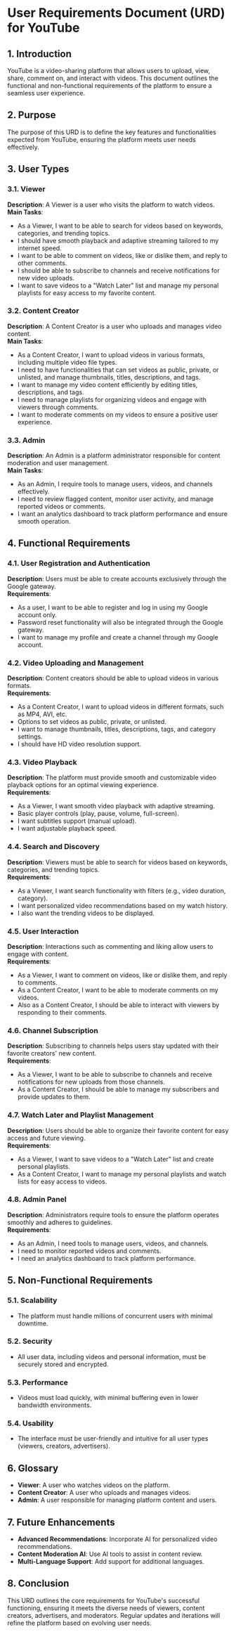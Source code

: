 # User Requirements Document (URD) for YouTube

## 1. Introduction
YouTube is a video-sharing platform that allows users to upload, view, share, comment on, and interact with videos. This document outlines the functional and non-functional requirements of the platform to ensure a seamless user experience.

## 2. Purpose
The purpose of this URD is to define the key features and functionalities expected from YouTube, ensuring the platform meets user needs effectively.

## 3. User Types

### 3.1. Viewer
**Description**: A Viewer is a user who visits the platform to watch videos.  
**Main Tasks**:
- As a Viewer, I want to be able to search for videos based on keywords, categories, and trending topics.
- I should have smooth playback and adaptive streaming tailored to my internet speed.
- I want to be able to comment on videos, like or dislike them, and reply to other comments.
- I should be able to subscribe to channels and receive notifications for new video uploads.
- I want to save videos to a "Watch Later" list and manage my personal playlists for easy access to my favorite content.

### 3.2. Content Creator
**Description**: A Content Creator is a user who uploads and manages video content.  
**Main Tasks**:
- As a Content Creator, I want to upload videos in various formats, including multiple video file types.
- I need to have functionalities that can set videos as public, private, or unlisted, and manage thumbnails, titles, descriptions, and tags.
- I want to manage my video content efficiently by editing titles, descriptions, and tags.
- I need to manage playlists for organizing videos and engage with viewers through comments.
- I want to moderate comments on my videos to ensure a positive user experience.

### 3.3. Admin
**Description**: An Admin is a platform administrator responsible for content moderation and user management.  
**Main Tasks**:
- As an Admin, I require tools to manage users, videos, and channels effectively.
- I need to review flagged content, monitor user activity, and manage reported videos or comments.
- I want an analytics dashboard to track platform performance and ensure smooth operation.

## 4. Functional Requirements

### 4.1. User Registration and Authentication
**Description**: Users must be able to create accounts exclusively through the Google gateway.  
**Requirements**:
- As a user, I want to be able to register and log in using my Google account only.
- Password reset functionality will also be integrated through the Google gateway.
- I want to manage my profile and create a channel through my Google account.

### 4.2. Video Uploading and Management
**Description**: Content creators should be able to upload videos in various formats.  
**Requirements**:
- As a Content Creator, I want to upload videos in different formats, such as MP4, AVI, etc.
- Options to set videos as public, private, or unlisted.
- I want to manage thumbnails, titles, descriptions, tags, and category settings.
- I should have HD video resolution support.

### 4.3. Video Playback
**Description**: The platform must provide smooth and customizable video playback options for an optimal viewing experience.  
**Requirements**:
- As a Viewer, I want smooth video playback with adaptive streaming.
- Basic player controls (play, pause, volume, full-screen).
- I want subtitles support (manual upload).
- I want adjustable playback speed.

### 4.4. Search and Discovery
**Description**: Viewers must be able to search for videos based on keywords, categories, and trending topics.  
**Requirements**:
- As a Viewer, I want search functionality with filters (e.g., video duration, category).
- I want personalized video recommendations based on my watch history.
- I also want the trending videos to be displayed.

### 4.5. User Interaction
**Description**: Interactions such as commenting and liking allow users to engage with content.  
**Requirements**:
- As a Viewer, I want to comment on videos, like or dislike them, and reply to comments.
- As a Content Creator, I want to be able to moderate comments on my videos.
- Also as a Content Creator, I should be able to interact with viewers by responding to their comments.

### 4.6. Channel Subscription
**Description**: Subscribing to channels helps users stay updated with their favorite creators' new content.  
**Requirements**:
- As a Viewer, I want to be able to subscribe to channels and receive notifications for new uploads from those channels.
- As a Content Creator, I should be able to manage my subscribers and provide updates to them.

### 4.7. Watch Later and Playlist Management
**Description**: Users should be able to organize their favorite content for easy access and future viewing.  
**Requirements**:
- As a Viewer, I want to save videos to a "Watch Later" list and create personal playlists.
- As a Content Creator, I want to manage my personal playlists and watch lists for easy access to videos.

### 4.8. Admin Panel
**Description**: Administrators require tools to ensure the platform operates smoothly and adheres to guidelines.  
**Requirements**:
- As an Admin, I need tools to manage users, videos, and channels.
- I need to monitor reported videos and comments.
- I need an analytics dashboard to track platform performance.

## 5. Non-Functional Requirements

### 5.1. Scalability
- The platform must handle millions of concurrent users with minimal downtime.

### 5.2. Security
- All user data, including videos and personal information, must be securely stored and encrypted.

### 5.3. Performance
- Videos must load quickly, with minimal buffering even in lower bandwidth environments.

### 5.4. Usability
- The interface must be user-friendly and intuitive for all user types (viewers, creators, advertisers).

## 6. Glossary
- **Viewer**: A user who watches videos on the platform.
- **Content Creator**: A user who uploads and manages videos.
- **Admin**: A user responsible for managing platform content and users.

## 7. Future Enhancements
- **Advanced Recommendations**: Incorporate AI for personalized video recommendations.
- **Content Moderation AI**: Use AI tools to assist in content review.
- **Multi-Language Support**: Add support for additional languages.

## 8. Conclusion
This URD outlines the core requirements for YouTube's successful functioning, ensuring it meets the diverse needs of viewers, content creators, advertisers, and moderators. Regular updates and iterations will refine the platform based on evolving user needs.
